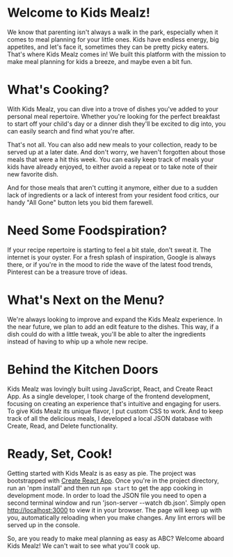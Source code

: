 # Welcome to Kids Mealz!

We know that parenting isn't always a walk in the park, especially when it comes to meal planning for your little ones. Kids have endless energy, big appetites, and let's face it, sometimes they can be pretty picky eaters. That's where Kids Mealz comes in! We built this platform with the mission to make meal planning for kids a breeze, and maybe even a bit fun.

# What's Cooking?

With Kids Mealz, you can dive into a trove of dishes you've added to your personal meal repertoire. Whether you're looking for the perfect breakfast to start off your child's day or a dinner dish they'll be excited to dig into, you can easily search and find what you're after.

That's not all. You can also add new meals to your collection, ready to be served up at a later date. And don't worry, we haven't forgotten about those meals that were a hit this week. You can easily keep track of meals your kids have already enjoyed, to either avoid a repeat or to take note of their new favorite dish.

And for those meals that aren't cutting it anymore, either due to a sudden lack of ingredients or a lack of interest from your resident food critics, our handy "All Gone" button lets you bid them farewell.

# Need Some Foodspiration?

If your recipe repertoire is starting to feel a bit stale, don't sweat it. The internet is your oyster. For a fresh splash of inspiration, Google is always there, or if you're in the mood to ride the wave of the latest food trends, Pinterest can be a treasure trove of ideas.

# What's Next on the Menu?

We're always looking to improve and expand the Kids Mealz experience. In the near future, we plan to add an edit feature to the dishes. This way, if a dish could do with a little tweak, you'll be able to alter the ingredients instead of having to whip up a whole new recipe.

# Behind the Kitchen Doors

Kids Mealz was lovingly built using JavaScript, React, and Create React App. As a single developer, I took charge of the frontend development, focusing on creating an experience that's intuitive and engaging for users. To give Kids Mealz its unique flavor, I put custom CSS to work. And to keep track of all the delicious meals, I developed a local JSON database with Create, Read, and Delete functionality.

# Ready, Set, Cook!

Getting started with Kids Mealz is as easy as pie. The project was bootstrapped with [Create React App](https://github.com/facebook/create-react-app). Once you're in the project directory, run an 'npm install' and then run `npm start` to get the app cooking in development mode. In order to load the JSON file you need to open a second terminal window and run 'json-server --watch db.json'. Simply open [http://localhost:3000](http://localhost:3000) to view it in your browser. The page will keep up with you, automatically reloading when you make changes. Any lint errors will be served up in the console.

So, are you ready to make meal planning as easy as ABC? Welcome aboard Kids Mealz! We can't wait to see what you'll cook up.